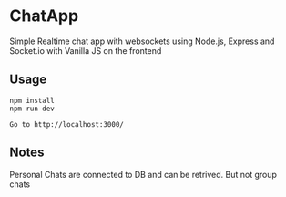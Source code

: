 # ChatApp
Simple Realtime chat app with websockets using Node.js, Express and Socket.io with Vanilla JS on the frontend

## Usage
```
npm install
npm run dev

Go to http://localhost:3000/
```

## Notes
Personal Chats are connected to DB and can be retrived. But not group chats
